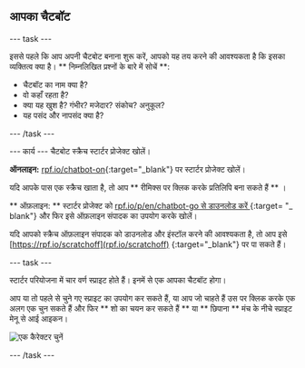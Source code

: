## आपका चैटबॉट

\--- task \---

इससे पहले कि आप अपनी चैटबोट बनाना शुरू करें, आपको यह तय करने की आवश्यकता है कि इसका व्यक्तित्व क्या है। ** निम्नलिखित प्रश्नों के बारे में सोचें **:

+ चैटबॉट का नाम क्या है?
+ वो कहाँ रहता है?
+ क्या यह खुश है? गंभीर? मजेदार? संकोच? अनुकूल?
+ यह पसंद और नापसंद क्या है?

\--- /task \---

\--- कार्य \--- चैटबोट स्क्रैच स्टार्टर प्रोजेक्ट खोलें।

**ऑनलाइन:** [rpf.io/chatbot-on](http://rpf.io/chatbot-on){:target="_blank"} पर स्टार्टर प्रोजेक्ट खोलें।

यदि आपके पास एक स्क्रैच खाता है, तो आप ** रीमिक्स पर क्लिक करके प्रतिलिपि बना सकते हैं ** ।

** ऑफ़लाइन: ** स्टार्टर प्रोजेक्ट को [ rpf.io/p/en/chatbot-go से डाउनलोड करें ](http://rpf.io/p/en/chatbot-go) {:target= "_ blank"} और फिर इसे ऑफ़लाइन संपादक का उपयोग करके खोलें।

यदि आपको स्क्रैच ऑफ़लाइन संपादक को डाउनलोड और इंस्टॉल करने की आवश्यकता है, तो आप इसे [https://rpf.io/scratchoff](rpf.io/scratchoff) {:target="_blank"} पर पा सकते हैं।

\--- task \---

स्टार्टर परियोजना में चार वर्ण स्प्राइट होते हैं। इनमें से एक आपका चैटबॉट होगा।

आप या तो पहले से चुने गए स्प्राइट का उपयोग कर सकते हैं, या आप जो चाहते हैं उस पर क्लिक करके एक अलग एक चुन सकते हैं और फिर ** शो का चयन कर सकते हैं ** या ** छिपाना ** मंच के नीचे स्प्राइट मेनू से आई आइकन।

![एक कैरेक्टर चुनें](images/chatbot-characters.png)

\--- /task \---